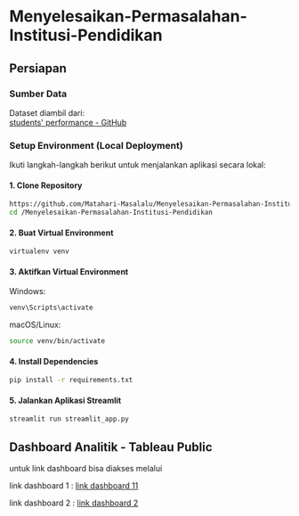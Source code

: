 # Menyelesaikan-Permasalahan-Institusi-Pendidikan

## Persiapan

### Sumber Data
Dataset diambil dari:  
[students' performance - GitHub](https://github.com/dicodingacademy/dicoding_dataset/blob/main/students_performance/data.csv)

### Setup Environment (Local Deployment)

Ikuti langkah-langkah berikut untuk menjalankan aplikasi secara lokal:

#### 1. Clone Repository
```bash
https://github.com/Matahari-Masalalu/Menyelesaikan-Permasalahan-Institusi-Pendidikan.git
cd /Menyelesaikan-Permasalahan-Institusi-Pendidikan
```

#### 2. Buat Virtual Environment
```bash
virtualenv venv
```

#### 3. Aktifkan Virtual Environment
Windows:
```bash
venv\Scripts\activate
```
macOS/Linux:
```bash
source venv/bin/activate
```

#### 4. Install Dependencies
```bash
pip install -r requirements.txt
```

#### 5. Jalankan Aplikasi Streamlit
```bash
streamlit run streamlit_app.py
```

## Dashboard Analitik - Tableau Public
untuk link dashboard bisa diakses melalui

link dashboard 1 : [link dashboard 11](https://public.tableau.com/views/JayaJayaMajuDicoding/Dashboard3?:language=en-US&publish=yes&:sid=&:redirect=auth&:display_count=n&:origin=viz_share_link)

link dashboard 2 : [link dashboard 2](https://public.tableau.com/views/JayaJayaMajuDicoding2/Dashboard1?:language=en-US&publish=yes&:sid=&:redirect=auth&:display_count=n&:origin=viz_share_link)
